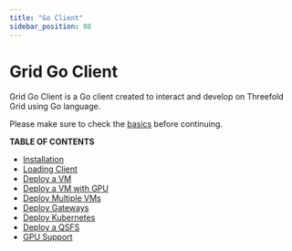 ```yaml
---
title: "Go Client"
sidebar_position: 88
---
```


# Grid Go Client

Grid Go Client is a Go client created to interact and develop on Threefold Grid using Go language.

Please make sure to check the [basics](../../system_administrators/tfgrid3_getstarted/tfgrid3_getstarted.md) before continuing.

**TABLE OF CONTENTS**

- [Installation](./grid3_go_installation.md)
- [Loading Client](./grid3_go_load_client.md)
- [Deploy a VM](./grid3_go_vm.md)
- [Deploy a VM with GPU](./grid3_go_vm_with_gpu.md)
- [Deploy Multiple VMs](./grid3_go_vms.md)
- [Deploy Gateways](./grid3_go_gateways.md)
- [Deploy Kubernetes](./grid3_go_kubernetes.md)
- [Deploy a QSFS](./grid3_go_qsfs.md)
- [GPU Support](./grid3_go_gpu_support.md)
